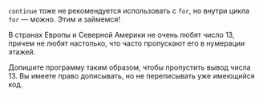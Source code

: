 `continue` тоже не рекомендуется использовать с `for`, но внутри цикла `for` — можно. Этим и займемся!

В странах Европы и Северной Америки не очень любят число 13, причем не любят настолько, что часто пропускают его в нумерации этажей.

Допишите программу таким образом, чтобы пропустить вывод числа 13. Вы имеете право дописывать, но не переписывать уже имеющийся код.
